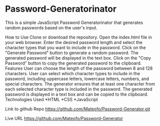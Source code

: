 # Password-Generatorinator

This is a simple JavaScript Password Generatorinator that generates random passwords based on the user's input.

How to Use
Clone or download the repository.
Open the index.html file in your web browser.
Enter the desired password length and select the character types that you want to include in the password.
Click on the "Generate Password" button to generate a random password.
The generated password will be displayed in the text box.
Click on the "Copy Password" button to copy the generated password to the clipboard.
Features
User can choose the length of the password between 8 and 128 characters.
User can select which character types to include in the password, including uppercase letters, lowercase letters, numbers, and special characters.
The generator ensures that at least one character from each selected character type is included in the password.
The generated password is displayed in a text box and can be copied to the clipboard.
Technologies Used
*HTML
*CSS
*JavaScript


Link to github Repo
https://github.com/Mateofo/Password-Generator.git

Live URL
https://github.com/Mateofo/Password-Generator



